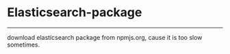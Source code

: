 # Elasticsearch-package

---

download elasticsearch package from npmjs.org, cause it is too slow sometimes.
